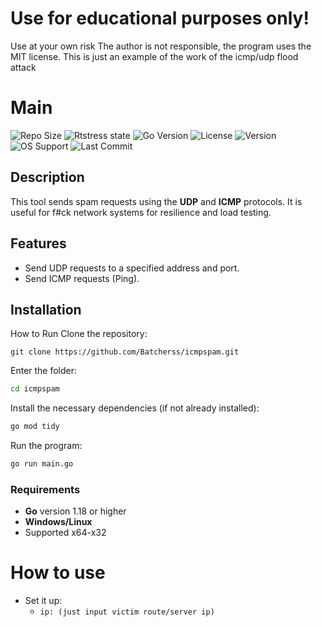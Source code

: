 # Use for educational purposes only!
Use at your own risk
The author is not responsible, the program uses the MIT license.
This is just an example of the work of the icmp/udp flood attack

# Main

![Repo Size](https://img.shields.io/github/repo-size/Batcherss/icmpspam?color=green)
![Rtstress state](https://img.shields.io/badge/Status-WIP-yellow)
![Go Version](https://img.shields.io/badge/Go-%3E%3D%201.18-blue)
![License](https://img.shields.io/badge/License-MIT-green)
![Version](https://img.shields.io/badge/Version-1.0.3-blue)
![OS Support](https://img.shields.io/badge/OS-Supported%20Windows%2C%20Unix%2C%20MacOS%2C%20FreeBSD-lightgray)
![Last Commit](https://img.shields.io/github/last-commit/Batcherss/icmpspam)

## Description

This tool sends spam requests using the **UDP** and **ICMP** protocols. It is useful for f#ck network systems for resilience and load testing.

## Features

- Send UDP requests to a specified address and port.
- Send ICMP requests (Ping).

## Installation

How to Run
Clone the repository:

```git
git clone https://github.com/Batcherss/icmpspam.git
```

Enter the folder:
```cmd
cd icmpspam
```

Install the necessary dependencies (if not already installed):
```cmd
go mod tidy
```

Run the program:
```cmd
go run main.go
```

### Requirements

- **Go** version 1.18 or higher
- **Windows/Linux**
- Supported x64-x32

# How to use
- Set it up:
  - `ip: (just input victim route/server ip)`

